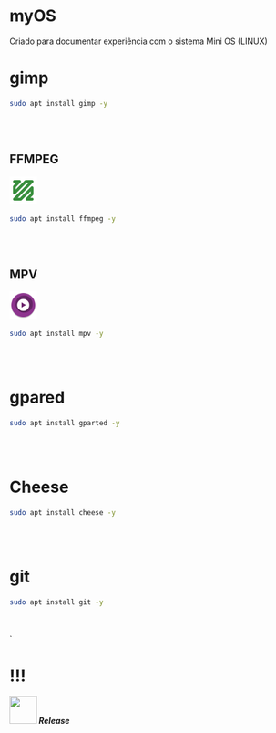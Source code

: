 # myOS
Criado para documentar experiência com o sistema Mini OS (LINUX)

# gimp
```bash
sudo apt install gimp -y
```
<br><br>


<h2>FFMPEG</h2>
<img src="https://raw.githubusercontent.com/JeversonDiasSilva/myOS/main/img/ffmpeg.png" width=48 height=48 /><b><i>&nbsp;</i></b><br>

```bash
sudo apt install ffmpeg -y
```
<br><br>

<h2>MPV</h2>
<img src="https://raw.githubusercontent.com/JeversonDiasSilva/myOS/main/img/mpv.png" width=48 height=48 /><b><i>&nbsp;</i></b><br>

```bash
sudo apt install mpv -y
```
<br><br>

# gpared
```bash
sudo apt install gparted -y
```
<br><br>

# Cheese
```bash
sudo apt install cheese -y
```

<br><br>

# git 
```bash
sudo apt install git -y
```
<br><br>`

# !!!
<img src="https://github.com/uureel/batocera.pro/raw/main/switch/extra/icon.png" width=48 height=48 /><b><i>&nbsp;Release</i></b><br>
